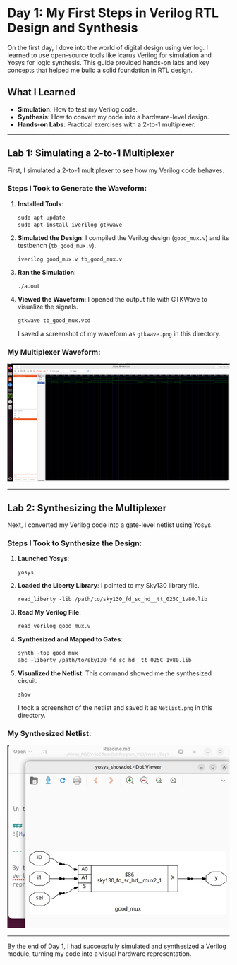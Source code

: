 # Day 1: My First Steps in Verilog RTL Design and Synthesis

On the first day, I dove into the world of digital design using Verilog. I learned to use open-source tools like Icarus Verilog for simulation and Yosys for logic synthesis. This guide provided hands-on labs and key concepts that helped me build a solid foundation in RTL design.

## What I Learned

- **Simulation**: How to test my Verilog code.
- **Synthesis**: How to convert my code into a hardware-level design.
- **Hands-on Labs**: Practical exercises with a 2-to-1 multiplexer.

---

## Lab 1: Simulating a 2-to-1 Multiplexer

First, I simulated a 2-to-1 multiplexer to see how my Verilog code behaves.

### Steps I Took to Generate the Waveform:

1.  **Installed Tools**:
    ```shell
    sudo apt update
    sudo apt install iverilog gtkwave
    ```

2.  **Simulated the Design**:
    I compiled the Verilog design (`good_mux.v`) and its testbench (`tb_good_mux.v`).
    ```shell
    iverilog good_mux.v tb_good_mux.v 
    ```

3.  **Ran the Simulation**:
    ```shell
    ./a.out
    ```

4.  **Viewed the Waveform**:
    I opened the output file with GTKWave to visualize the signals.
    ```shell
    gtkwave tb_good_mux.vcd
    ```
    I saved a screenshot of my waveform as `gtkwave.png` in this directory.

### My Multiplexer Waveform:
![My Mux Waveform](gtkwave.png)

---

## Lab 2: Synthesizing the Multiplexer

Next, I converted my Verilog code into a gate-level netlist using Yosys.

### Steps I Took to Synthesize the Design:

1.  **Launched Yosys**:
    ```shell
    yosys
    ```

2.  **Loaded the Liberty Library**:
    I pointed to my Sky130 library file.
    ```yosys
    read_liberty -lib /path/to/sky130_fd_sc_hd__tt_025C_1v80.lib
    ```

3.  **Read My Verilog File**:
    ```yosys
    read_verilog good_mux.v
    ```

4.  **Synthesized and Mapped to Gates**:
    ```yosys
    synth -top good_mux
    abc -liberty /path/to/sky130_fd_sc_hd__tt_025C_1v80.lib
    ```

5.  **Visualized the Netlist**:
    This command showed me the synthesized circuit.
    ```yosys
    show
    ```
    I took a screenshot of the netlist and saved it as `Netlist.png` in this directory.

### My Synthesized Netlist:
![My Synthesized Netlist](Netlist.png)

---

By the end of Day 1, I had successfully simulated and synthesized a Verilog module, turning my code into a visual hardware representation.


